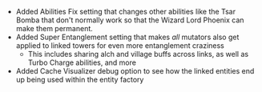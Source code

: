- Added Abilities Fix setting that changes other abilities like the Tsar Bomba that don't normally work so that the Wizard Lord Phoenix can make them permanent.
- Added Super Entanglement setting that makes *all* mutators also get applied to linked towers for even more entanglement craziness
  - This includes sharing alch and village buffs across links, as well as Turbo Charge abilities, and more
- Added Cache Visualizer debug option to see how the linked entities end up being used within the entity factory
